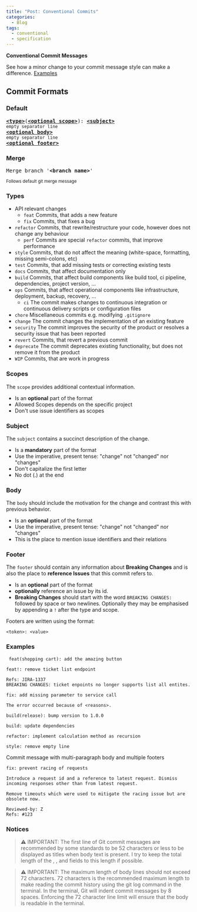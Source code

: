 ```yaml
---
title: "Post: Conventional Commits"
categories:
  - Blog
tags:
  - conventional
  - specification
---
```


__Conventional Commit Messages__

See how a minor change to your commit message style can make a difference. [Examples](#examples)

## Commit Formats

### Default

<pre>
<b><a href="#types">&lt;type&gt;</a></b></font>(<b><a href="#scopes">&lt;optional scope&gt;</a></b>): <b><a href="#subject">&lt;subject&gt;</a></b>
<sub>empty separator line</sub>
<b><a href="#body">&lt;optional body&gt;</a></b>
<sub>empty separator line</sub>
<b><a href="#footer">&lt;optional footer&gt;</a></b>
</pre>

### Merge

<pre>
Merge branch '<b>&lt;branch name&gt;</b>'
</pre>
<sup>Follows default git merge message</sup>

### Types

* API relevant changes
  * `feat` Commits, that adds a new feature
  * `fix` Commits, that fixes a bug
* `refactor` Commits, that rewrite/restructure your code, however does not change any behaviour
  * `perf` Commits are special `refactor` commits, that improve performance
* `style` Commits, that do not affect the meaning (white-space, formatting, missing semi-colons, etc)
* `test` Commits, that add missing tests or correcting existing tests
* `docs` Commits, that affect documentation only
* `build` Commits, that affect build components like build tool, ci pipeline, dependencies, project version, ...
* `ops` Commits, that affect operational components like infrastructure, deployment, backup, recovery, ...
  * `ci` The commit makes changes to continuous integration or continuous delivery scripts or configuration files
* `chore` Miscellaneous commits e.g. modifying `.gitignore`
* `change` The commit changes the implementation of an existing feature
* `security` The commit improves the security of the product or resolves a security issue that has been reported
* `revert` Commits, that revert a previous commit
* `deprecate` The commit deprecates existing functionality, but does not remove it from the product
* `WIP` Commits, that are work in progress

### Scopes

The `scope` provides additional contextual information.

* Is an __optional__ part of the format
* Allowed Scopes depends on the specific project
* Don't use issue identifiers as scopes

### Subject

The `subject` contains a succinct description of the change.

* Is a __mandatory__ part of the format
* Use the imperative, present tense: "change" not "changed" nor "changes"
* Don't capitalize the first letter
* No dot (.) at the end

### Body

The `body` should include the motivation for the change and contrast this with previous behavior.

* Is an __optional__ part of the format
* Use the imperative, present tense: "change" not "changed" nor "changes"
* This is the place to mention issue identifiers and their relations

### Footer

The `footer` should contain any information about __Breaking Changes__ and is also the place to __reference Issues__ that this commit refers to.

* Is an __optional__ part of the format
* __optionally__ reference an issue by its id.
* __Breaking Changes__ should start with the word `BREAKING CHANGES:` followed by space or two newlines. Optionally they may be emphasised by appending a `!` after the type and scope.

Footers are written using the format:

```
<token>: <value>
```

### Examples

```
 feat(shopping cart): add the amazing button
```

```
feat!: remove ticket list endpoint

Refs: JIRA-1337
BREAKING CHANGES: ticket enpoints no longer supports list all entites.
```

```
fix: add missing parameter to service call

The error occurred because of <reasons>.
```

```
build(release): bump version to 1.0.0
```

```
build: update dependencies
```

```
refactor: implement calculation method as recursion
```

```
style: remove empty line
```

Commit message with multi-paragraph body 
and multiple footers

```
fix: prevent racing of requests

Introduce a request id and a reference to latest request. Dismiss
incoming responses other than from latest request.

Remove timeouts which were used to mitigate the racing issue but are
obsolete now.

Reviewed-by: Z
Refs: #123
```

### Notices

> ⚠️ IMPORTANT: The first line of Git commit messages are recommended by some standards to be 52 characters or less to be displayed as titles when body text is present. I try to keep the total length of the <type>, <scope>, and <description> fields to this length if possible.

> ⚠️ IMPORTANT: The maximum length of body lines should not exceed 72 characters. 72 characters is the recommended maximum length to make reading the commit history using the git log command in the terminal. In the terminal, Git will indent commit messages by 8 spaces. Enforcing the 72 character line limit will ensure that the body is readable in the terminal.